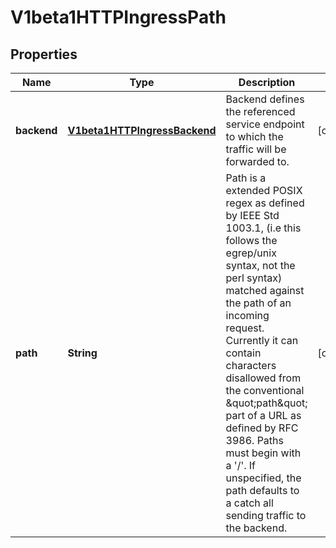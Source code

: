 
# V1beta1HTTPIngressPath

## Properties
Name | Type | Description | Notes
------------ | ------------- | ------------- | -------------
**backend** | [**V1beta1HTTPIngressBackend**](V1beta1HTTPIngressBackend.md) | Backend defines the referenced service endpoint to which the traffic will be forwarded to. |  [optional]
**path** | **String** | Path is a extended POSIX regex as defined by IEEE Std 1003.1, (i.e this follows the egrep/unix syntax, not the perl syntax) matched against the path of an incoming request. Currently it can contain characters disallowed from the conventional \&quot;path\&quot; part of a URL as defined by RFC 3986. Paths must begin with a &#39;/&#39;. If unspecified, the path defaults to a catch all sending traffic to the backend. |  [optional]



